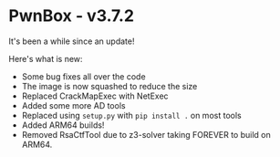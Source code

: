 # PwnBox - v3.7.2

It's been a while since an update!

Here's what is new:
- Some bug fixes all over the code
- The image is now squashed to reduce the size
- Replaced CrackMapExec with NetExec
- Added some more AD tools
- Replaced using `setup.py` with `pip install .` on most tools
- Added ARM64 builds!
- Removed RsaCtfTool due to z3-solver taking FOREVER to build on ARM64.
